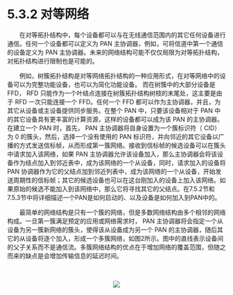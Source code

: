 # 5.3.2 对等网络

　　在对等拓扑结构中，每个设备都可以与在无线通信范围内的其它任何设备进行通信。任何一个设备都可以定义为 PAN 主协调器，例如，可将信道中第一个通信的设备定义为 PAN 主协调器。未来的网络结构可能不仅仅局限为对等拓扑结构，对拓扑结构进行限制也是可能的。


　　例如，树簇拓扑结构是对等网络拓扑结构的一种应用形式，在对等网络中的设备可以为完整功能设备，也可以为简化功能设备。 而在树簇中的大部分设备是 FFD， RFD 只能作为一个叶结点连接在树簇拓扑结构树枝的末尾处，这主要是由于 RFD 一次只能连接一个 FFD。任何一个 FFD 都可以作为主协调器，并且，为其它从设备或主设备提供同步服务。在整个 PAN 中，只要该设备相对于 PAN 中的其它设备具有更丰富的计算资源，这样的设备都可以成为该 PAN 的主协调器。在建立一个 PAN 时，首先， PAN 主协调器将自身设置为一个簇标识符（ CID）为 0 的簇头，然后，选择一个没有使用的 PAN 标识符，并向邻近的其它设备以广播的方式发送信标帧，从而形成第一簇网络。接收到信标帧的候选设备可以在簇头中请求加入该网络，如果 PAN 主协调器允许该设备加入，那么主协调器会将该设备作为结点加入到邻近表中，成为该网络的一个从设备，同时，请求加入的设备将 PAN 协调器作为它的父结点加到邻近列表中，成为该网络的一个从设备，开始发送周期性的信标帧；其它的候选设备也可以在这台刚加入的设备上加入该网络。如果原始的候选不能加入到该网络中，那么它将寻找其它的父结点。在7.5.2节和7.5.3节中将详细描述一个PAN是如何启动的、以及设备是如何加入到PAN中的。


　　最简单的网络结构是只有一个簇的网络，但是多数网络结构由多个相邻的网络构成。一旦第一簇满足预定的应用或网络需求时， PAN 主协调器将会指定一个从设备为另一簇新网络的簇头，使得该从设备成为另一个 PAN 的主协调器，随后其它的从设备将逐个加入，形成一个多簇网络，如图2所示。图中的直线表示设备间的父子关系而不是通信流。多簇网络结构的优点在于增加网络的覆盖范围，但随之而来的缺点是会增加传输信息的延迟时间。
  
　　<center><img src="http://img.blog.csdn.net/20160529003318296"/></center>
